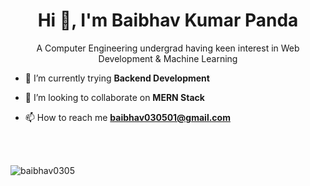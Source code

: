 <h1 align="center">Hi 👋, I'm Baibhav Kumar Panda</h1>
<p align="center">A Computer Engineering undergrad having keen interest in Web Development & Machine Learning</p>

- 🌱 I’m currently trying **Backend Development**

- 👯 I’m looking to collaborate on **MERN Stack**

- 📫 How to reach me **baibhav030501@gmail.com**

<br>

<br>

<p><img align="center" src="https://github-readme-stats.vercel.app/api/top-langs?username=baibhav0305&show_icons=true&theme=react&locale=en&layout=compact" alt="baibhav0305" /></p>
